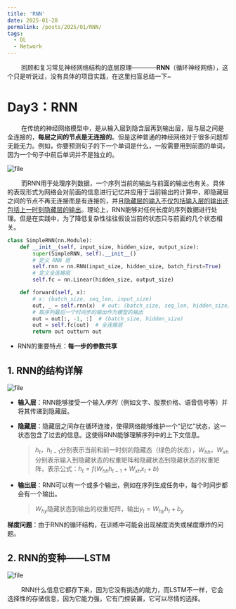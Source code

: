 ```yaml
---
title: 'RNN'
date: 2025-01-20
permalink: /posts/2025/01/RNN/
tags:
  - DL
  - Network
---
```


        回顾和复习常见神经网络结构的底层原理————**RNN**（循环神经网络），这个只是听说过，没有具体的项目实践，在这里扫盲总结一下~

Day3：RNN
======

        在传统的神经网络模型中，是从输入层到隐含层再到输出层，层与层之间是全连接的，**每层之间的节点是无连接的**。但是这种普通的神经网络对于很多问题却无能无力。例如，你要预测句子的下一个单词是什么，一般需要用到前面的单词，因为一个句子中前后单词并不是独立的。

![file](https://segmentfault.com/img/bVc9aj4)

        而RNN用于处理序列数据，一个序列当前的输出与前面的输出也有关。具体的表现形式为网络会对前面的信息进行记忆并应用于当前输出的计算中，即隐藏层之间的节点不再无连接而是有连接的，并且<u>隐藏层的输入不仅包括输入层的输出还包括上一时刻隐藏层的输出</u>。理论上，RNN能够对任何长度的序列数据进行处理。但是在实践中，为了降低复杂性往往假设当前的状态只与前面的几个状态相关。

```python
class SimpleRNN(nn.Module):
    def __init__(self, input_size, hidden_size, output_size):
        super(SimpleRNN, self).__init__()
        # 定义 RNN 层
        self.rnn = nn.RNN(input_size, hidden_size, batch_first=True)
        # 定义全连接层
        self.fc = nn.Linear(hidden_size, output_size)

    def forward(self, x):
        # x: (batch_size, seq_len, input_size)
        out, _ = self.rnn(x)  # out: (batch_size, seq_len, hidden_size)
        # 取序列最后一个时间步的输出作为模型的输出
        out = out[:, -1, :]  # (batch_size, hidden_size)
        out = self.fc(out)  # 全连接层
        return out outturn out
```

* RNN的重要特点：**每一步的参数共享**

## 1. RNN的结构详解

![file](https://segmentfault.com/img/bVc9qLr)

- **输入层**：RNN能够接受一个输入*序列*（例如文字、股票价格、语音信号等）并将其传递到隐藏层。
- **隐藏层**：隐藏层之间存在循环连接，使得网络能够维护一个“记忆”状态，这一状态包含了过去的信息。这使得RNN能够理解序列中的上下文信息。
  
  > $h_t$，$h_{t-1}$分别表示当前和前一时刻的隐藏态（绿色的状态），$W_{hh}$，$W_{xh}$分别表示输入到隐藏状态的权重矩阵和隐藏状态到隐藏状态的权重矩阵，表示公式：$h_t=f(W_{hh}h_{t-1}+W_{xh}x_t+b)$
- **输出层**：RNN可以有一个或多个输出，例如在序列生成任务中，每个时间步都会有一个输出。
  
  > $W_{hy}$隐藏状态到输出的权重矩阵，输出$y_t=W_{hy}h_t+b_y$

**梯度问题**：由于RNN的循环结构，在训练中可能会出现梯度消失或梯度爆炸的问题。

## 2. RNN的变种——LSTM

![file](https://segmentfault.com/img/bVc9qLv)

        RNN什么信息它都存下来，因为它没有挑选的能力，而LSTM不一样，它会选择性的存储信息，因为它能力强，它有门控装置，它可以尽情的选择。
